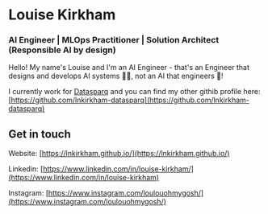 # Louise Kirkham
### AI Engineer | MLOps Practitioner | Solution Architect (Responsible AI by design)

Hello! My name's Louise and I'm an AI Engineer - that's an Engineer that designs and develops AI systems 👷‍♀️, not an AI that engineers 🤖!
  
I currently work for [Datasparq](https://www.datasparq.ai/)  and you can find my other githib profile here: [https://github.com/lnkirkham-datasparq](https://github.com/lnkirkham-datasparq) 



## Get in touch
Website: [https://lnkirkham.github.io/](https://lnkirkham.github.io/)

Linkedin: [https://www.linkedin.com/in/louise-kirkham/](https://www.linkedin.com/in/louise-kirkham)

Instagram: [https://www.instagram.com/loulouohmygosh/](https://www.instagram.com/loulouohmygosh/)



